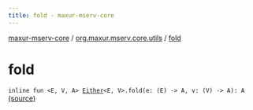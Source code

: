 ```yaml
---
title: fold - maxur-mserv-core
---
```


[maxur-mserv-core](../index.html) / [org.maxur.mserv.core.utils](index.html) / [fold](.)

# fold

`inline fun <E, V, A> `[`Either`](-either.html)`<E, V>.fold(e: (E) -> A, v: (V) -> A): A` [(source)](https://github.com/myunusov/maxur-mserv/tree/master/maxur-mserv-core/src/main/kotlin/org/maxur/mserv/core/utils/Either.kt#L35)
